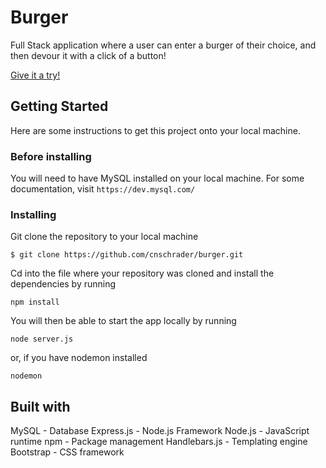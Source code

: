 # Burger

Full Stack application where a user can enter a burger of their choice, and then devour it with a click of a button!

[Give it a try!](https://pacific-island-98424.herokuapp.com/)

## Getting Started

Here are some instructions to get this project onto your local machine. 

### Before installing

You will need to have MySQL installed on your local machine. For some documentation, visit `https://dev.mysql.com/`

### Installing

Git clone the repository to your local machine

`$ git clone https://github.com/cnschrader/burger.git`

Cd into the file where your repository was cloned and install the dependencies by running 

`npm install`

You will then be able to start the app locally by running

`node server.js`

or, if you have nodemon installed

`nodemon`

## Built with

MySQL - Database
Express.js - Node.js Framework
Node.js - JavaScript runtime
npm - Package management
Handlebars.js - Templating engine
Bootstrap - CSS framework





